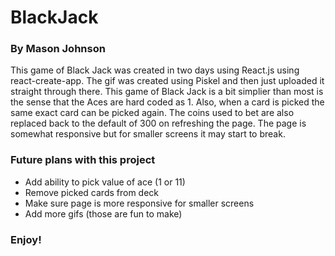 # BlackJack
### By Mason Johnson
This game of Black Jack was created in two days using React.js using react-create-app. The gif
was created using Piskel and then just uploaded it straight through there.
This game of Black Jack is a bit simplier than most is the sense that the Aces are hard coded
as 1. Also, when a card is picked the same exact card can be picked again. The coins used to bet are
also replaced back to the default of 300 on refreshing the page. The page is somewhat responsive but 
for smaller screens it may start to break. 

### Future plans with this project  
- Add ability to pick value of ace (1 or 11)
- Remove picked cards from deck
- Make sure page is more responsive for smaller screens
 - Add more gifs (those are fun to make)
 
 
### Enjoy!
